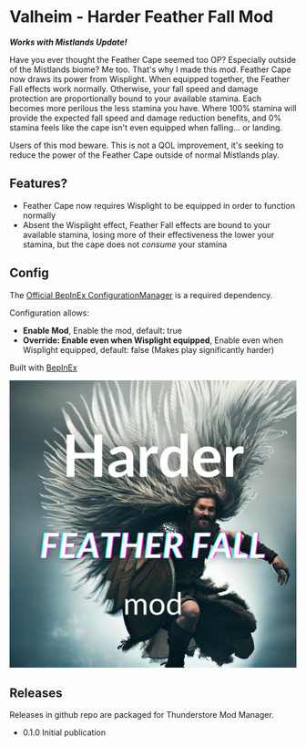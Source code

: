 # Valheim - Harder Feather Fall Mod

**_Works with Mistlands Update!_**

Have you ever thought the Feather Cape seemed too OP? Especially outside of the Mistlands biome? Me too. That's why I made this mod. Feather Cape now draws its power from Wisplight. When equipped together, the Feather Fall effects work normally. Otherwise, your fall speed and damage protection are proportionally bound to your available stamina. Each becomes more perilous the less stamina you have. Where 100% stamina will provide the expected fall speed and damage reduction benefits, and 0% stamina feels like the cape isn't even equipped when falling... or landing. 

Users of this mod beware. This is not a QOL improvement, it's seeking to reduce the power of the Feather Cape outside of normal Mistlands play.

## Features?

* Feather Cape now requires Wisplight to be equipped in order to function normally
* Absent the Wisplight effect, Feather Fall effects are bound to your available stamina, losing more of their effectiveness the lower your stamina, but the cape does not *consume* your stamina

## Config

The [Official BepInEx ConfigurationManager](https://github.com/BepInEx/BepInEx.ConfigurationManager) is a required dependency.

Configuration allows:

* **Enable Mod**, Enable the mod, default: true
* **Override: Enable even when Wisplight equipped**, Enable even when Wisplight equipped, default: false (Makes play significantly harder)

Built with [BepInEx](https://valheim.thunderstore.io/package/denikson/BepInExPack_Valheim/)

![toggle-movement-mod](https://raw.githubusercontent.com/afilbert/valheim-harder-feather-fall-mod/main/doc/img/HarderFeatherFallMod.png)

## Releases

Releases in github repo are packaged for Thunderstore Mod Manager.

* 0.1.0 Initial publication
